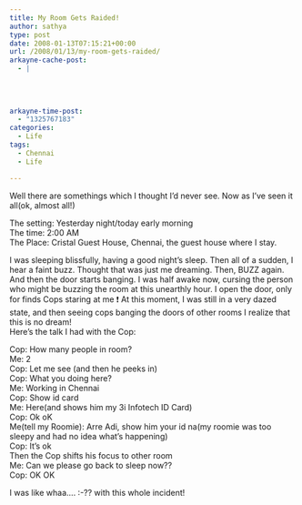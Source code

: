 ```yaml
---
title: My Room Gets Raided!
author: sathya
type: post
date: 2008-01-13T07:15:21+00:00
url: /2008/01/13/my-room-gets-raided/
arkayne-cache-post:
  - |
    
    
    
    
arkayne-time-post:
  - "1325767183"
categories:
  - Life
tags:
  - Chennai
  - Life

---
```

Well there are somethings which I thought I&#8217;d never see. Now as I&#8217;ve seen it all(ok, almost all!)

The setting: Yesterday night/today early morning  
The time: 2:00 AM  
The Place: Cristal Guest House, Chennai, the guest house where I stay.

I was sleeping blissfully, having a good night&#8217;s sleep. Then all of a sudden, I hear a faint buzz. Thought that was just me dreaming. Then, BUZZ again. And then the door starts banging. I was half awake now, cursing the person who might be buzzing the room at this unearthly hour. I open the door, only for finds Cops staring at me ❗ At this moment, I was still in a very dazed state, and then seeing cops banging the doors of other rooms I realize that this is no dream!  
Here&#8217;s the talk I had with the Cop:

Cop: How many people in room?  
Me: 2  
Cop: Let me see (and then he peeks in)  
Cop: What you doing here?  
Me: Working in Chennai  
Cop: Show id card  
Me: Here(and shows him my 3i Infotech ID Card)  
Cop: Ok oK  
Me(tell my Roomie): Arre Adi, show him your id na(my roomie was too sleepy and had no idea what&#8217;s happening)  
Cop: It&#8217;s ok  
Then the Cop shifts his focus to other room  
Me: Can we please go back to sleep now??  
Cop: OK OK

I was like whaa&#8230;. :-?? with this whole incident!
